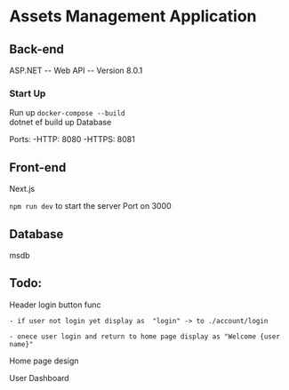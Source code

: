 # Assets Management Application

## Back-end
ASP.NET -- Web API -- Version 8.0.1
### Start Up
Run up `docker-compose --build`   
dotnet ef build up Database

Ports: -HTTP: 8080
       -HTTPS: 8081

## Front-end
Next.js

`npm run dev` to start the server
Port on 3000

## Database
msdb

## Todo:
Header login button func
    
    - if user not login yet display as  "login" -> to ./account/login
    
    - onece user login and return to home page display as "Welcome {user name}"


Home page design


User Dashboard
